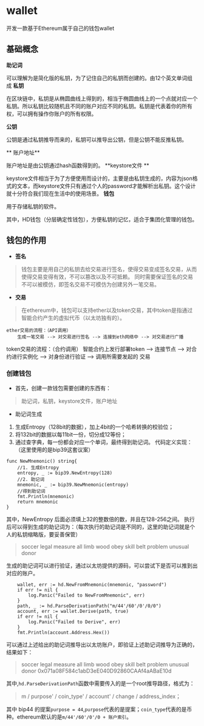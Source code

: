 # wallet
开发一款基于Ethereum属于自己的钱包wallet
## 基础概念
**助记词**

可以理解为是简化版的私钥，为了记住自己的私钥而创建的。由12个英文单词组成
**私钥**

在区块链中，私钥是从椭圆曲线上得到的，相当于椭圆曲线上的一个点就对应一个私钥。所以私钥比较随机且不同的账户对应不同的私钥。私钥是代表着你的所有权，可以拥有操作你账户的所有权限。

**公钥**

公钥是通过私钥推导而来的，私钥可以推导出公钥，但是公钥不能反推私钥。

** 账户地址**

账户地址是由公钥通过hash函数得到的。
**keystore文件 **

keystore文件相当于为了方便使用而设计的，主要是由私钥生成的，内容为json格式的文本，而keystore文件只有通过个人的password才能解析出私钥。这个设计就十分符合我们现在生活中的使用场景。
**钱包**

用于存储私钥的软件。

其中，HD钱包（分层确定性钱包），方便私钥的记忆，适合于集团化管理的钱包。

## 钱包的作用
* **签名**
> 钱包主要是用自己的私钥去给交易进行签名，使得交易变成签名交易，从而使得交易变得有效，不可以篡改以及不可抵赖。
同时需要保证签名的交易不可以被模仿，即签名交易不可模仿为创建另外一笔交易。
* **交易**
> 在ethereum中，钱包可以支持ether以及token交易，其中token是指通过智能合约产生的虚拟代币（以太坊独有的）。

	ether交易的流程：（API调用）
		生成一笔交易 --> 对交易进行签名 --> 连接到eth网络中 --> 对交易进行广播
token交易的流程：（合约调用）
		智能合约上发行部署token --> 连接节点 --> 对合约进行实例化 --> 对身份进行验证 --> 调用所需要发起的 交易

### 创建钱包
* 首先，创建一款钱包需要创建的东西有：
> 助记词，私钥，keystore文件，账户地址

* 助记词生成
1. 生成Entropy（128bit的数据），加上4bit的一个哈希转换的校验位；
2. 将132bit的数据以每11bit一份，切分成12等份；
3. 通过查字典，每一份都会对应一个单词，最终得到助记词。
代码定义实现：（这里使用的是bip39这套议案）
```
func NewMnemonic() string{
	//1. 生成Entropy
	entropy, _ := bip39.NewEntropy(128)
	//2. 助记词
	mnemonic, _ := bip39.NewMnemonic(entropy)
	//得到助记词
	fmt.Println(mnemonic)
	return mnemonic
}
```
其中，NewEntropy 后面必须填上32的整数倍的数，并且在128-256之间。
执行后可以得到生成的助记词为：（每次执行的助记词是不同的，这里的助记词就是个人的私钥缩略版，要妥善保管）
> soccer legal measure all limb wood obey skill belt problem unusual donor

生成的助记词可以进行验证，通过以太坊提供的源码，可以尝试下是否可以推到出对应的账户。
```
	wallet, err := hd.NewFromMnemonic(mnemonic, "password")
	if err != nil {
		log.Panic("Failed to NewFromMnemonic", err)
	}
	path, _ := hd.ParseDerivationPath("m/44'/60'/0'/0/0")
	account, err := wallet.Derive(path, true)
	if err != nil {
		log.Panic("Failed to Derive", err)
	}
	fmt.Println(account.Address.Hex())
```
可以通过上述给出的助记词推导出以太坊账户，即验证上述助记词推导为正确的，结果如下：
> soccer legal measure all limb wood obey skill belt problem unusual donor
0x071a08F584c1abD3eE040D92860CAAf4aABaE10d

其中,`hd.ParseDerivationPath`函数中需要传入的是一个root推导路径，格式为：
> m / purpose' / coin_type' / account' / change / address_index；

其中 bip44 的提案`purpose = 44`,`purpose`代表的是提案；`coin_type`代表的是币种。ethereum默认的是`m/44'/60'/0'/0 + 账户索引`。






















